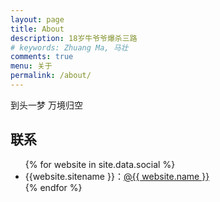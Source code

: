 ```yaml
---
layout: page
title: About
description: 18岁牛爷爷爆杀三路
# keywords: Zhuang Ma, 马壮
comments: true
menu: 关于
permalink: /about/
---
```


到头一梦 万境归空

## 联系

<ul>
{% for website in site.data.social %}
<li>{{website.sitename }}：<a href="{{ website.url }}" target="_blank">@{{ website.name }}</a></li>
{% endfor %}
</ul>


